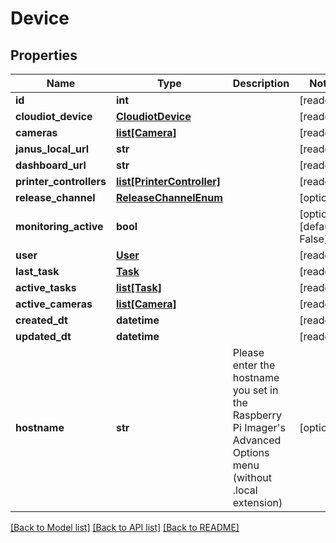 # Device


## Properties
Name | Type | Description | Notes
------------ | ------------- | ------------- | -------------
**id** | **int** |  | [readonly] 
**cloudiot_device** | [**CloudiotDevice**](CloudiotDevice.md) |  | [readonly] 
**cameras** | [**list[Camera]**](Camera.md) |  | [readonly] 
**janus_local_url** | **str** |  | [readonly] 
**dashboard_url** | **str** |  | [readonly] 
**printer_controllers** | [**list[PrinterController]**](PrinterController.md) |  | [readonly] 
**release_channel** | [**ReleaseChannelEnum**](ReleaseChannelEnum.md) |  | [optional] 
**monitoring_active** | **bool** |  | [optional] [default to False]
**user** | [**User**](User.md) |  | [readonly] 
**last_task** | [**Task**](Task.md) |  | [readonly] 
**active_tasks** | [**list[Task]**](Task.md) |  | [readonly] 
**active_cameras** | [**list[Camera]**](Camera.md) |  | [readonly] 
**created_dt** | **datetime** |  | [readonly] 
**updated_dt** | **datetime** |  | [readonly] 
**hostname** | **str** | Please enter the hostname you set in the Raspberry Pi Imager&#39;s Advanced Options menu (without .local extension) | [optional] 

[[Back to Model list]](../README.md#documentation-for-models) [[Back to API list]](../README.md#documentation-for-api-endpoints) [[Back to README]](../README.md)


